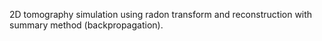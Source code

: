 2D tomography simulation using radon transform and reconstruction with summary method (backpropagation).

